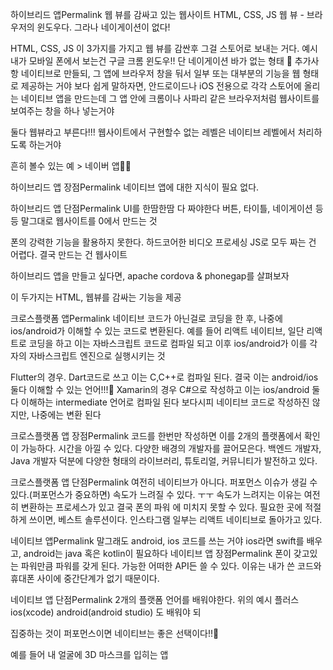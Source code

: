 하이브리드 앱Permalink
웹 뷰를 감싸고 있는 웹사이트
HTML, CSS, JS
웹 뷰 - 브라우저의 윈도우다. 그라나 네이게이션이 없다!

HTML, CSS, JS 이 3가지를 가지고 웹 뷰를 감싼후 그걸 스토어로 보내는 거다. 예시
내가 모바일 폰에서 보는건 구글 크롬 윈도우!!
단 네이게이션 바가 없는 형태
🤗 추가사항
네이티브로 만들되, 그 앱에 브라우저 창을 둬서 일부 또는 대부분의 기능을 웹 형태로 제공하는 거야
보다 쉽게 말하자면, 안드로이드나 iOS 전용으로 각각 스토어에 올리는 네이티브 앱을 만드는데 그 앱 안에 크롬이나 사파리 같은 브라우저처럼 웹사이트를 보여주는 창을 하나 넣는거야

둘다 웹뷰라고 부른다!!! 웹사이트에서 구현할수 없는 레벨은 네이티브 레벨에서 처리하도록 하는거야

흔히 볼수 있는 예 > 네이버 앱🐱‍💻

하이브리드 앱 장점Permalink
네이티브 앱에 대한 지식이 필요 없다.


하이브리드 앱 단점Permalink
UI를 한땀한땀 다 짜야한다
버튼, 타이틀, 네이게이션 등등 말그대로 웹사이트를 0에서 만드는 것

폰의 강력한 기능을 활용하지 못한다.
하드코어한 비디오 프로세싱 JS로 모두 짜는 건 어렵다. 결국 만드는 건 웹사이트

하이브리드 앱을 만들고 싶다면, apache cordova & phonegap를 살펴보자

이 두가지는 HTML, 웹뷰를 감싸는 기능을 제공


크로스플랫폼 앱Permalink
네이티브 코드가 아닌걸로 코딩을 한 후, 나중에 ios/android가 이해할 수 있는 코드로 변환된다.
예를 들어 리액트 네이티브, 일단 리액트로 코딩을 하고 이는 자바스크립트 코드로 컴파일 되고 이후 ios/android가 이를 각자의 자바스크립트 엔진으로 실행시키는 것

Flutter의 경우. Dart코드로 쓰고 이는 C,C++로 컴파일 된다.
결국 이는 android/ios 둘다 이해할 수 있는 언어!!!🎈
Xamarin의 경우 C#으로 작성하고 이는 ios/android 둘다 이해하는 intermediate 언어로 컴파일 된다
보다시피 네이티브 코드로 작성하진 않지만, 나중에는 변환 된다

크로스플랫폼 앱 장점Permalink
코드를 한번만 작성하면 이를 2개의 플랫폼에서 확인이 가능하다.
시간을 아낄 수 있다.
다양한 배경의 개발자를 끌어모은다.
백엔드 개발자, Java 개발자
덕분에 다양한 형태의 라이브러리, 튜토리얼, 커뮤니티가 발전하고 있다.

크로스플랫폼 앱 단점Permalink
여전히 네이티브가 아니다.
퍼포먼스 이슈가 생길 수 있다.(퍼포먼스가 중요하면) 속도가 느려질 수 있다. ㅜㅜ
속도가 느려지는 이유는 여전히 변환하는 프로세스가 있고 결국 폰의 파워 에 미치지 못할 수 있다. 필요한 곳에 적절하게 쓰이면, 베스트 솔루션이다. 인스타그램 일부는 리액트 네이티브로 돌아가고 있다.

네이티브 앱Permalink
말그래도 android, ios 코드를 쓰는 거야
ios라면 swift를 배우고, android는 java 혹은 kotlin이 필요하다
네이티브 앱 장점Permalink
폰이 갖고있는 파워만큼 파워를 갖게 된다.
가능한 어떠한 API든 쓸 수 있다. 이유는 내가 쓴 코드와 휴대폰 사이에 중간단계가 없기 때문이다.

네이티브 앱 단점Permalink
2개의 플랫폼 언어를 배워야한다.
위의 예시 플러스 ios(xcode) android(android studio) 도 배워야 되

집중하는 것이 퍼포먼스이면 네이티브는 좋은 선택이다!!🎉

예를 들어 내 얼굴에 3D 마스크를 입히는 앱
